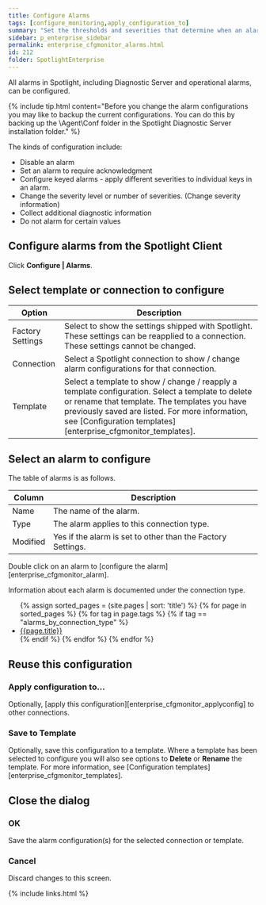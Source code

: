 ```yaml
---
title: Configure Alarms
tags: [configure_monitoring,apply_configuration_to]
summary: "Set the thresholds and severities that determine when an alarm is raised. Disable an alarm. Set an alarm to require acknowledgment. Configure keyed alarms. Collect additional diagnostic information on an alarm."
sidebar: p_enterprise_sidebar
permalink: enterprise_cfgmonitor_alarms.html
id: 212
folder: SpotlightEnterprise
---
```



All alarms in Spotlight, including Diagnostic Server and operational alarms, can be configured.

{% include tip.html content="Before you change the alarm configurations you may like to backup the current configurations. You can do this by backing up the \Agent\Conf folder in the Spotlight Diagnostic Server installation folder." %}


The kinds of configuration include:

*  Disable an alarm
*  Set an alarm to require acknowledgment
*  Configure keyed alarms - apply different severities to individual keys in an alarm.
*  Change the severity level or number of severities. (Change severity information)
*  Collect additional diagnostic information
*  Do not alarm for certain values


## Configure alarms from the Spotlight Client

Click **Configure \| Alarms**.


## Select template or connection to configure

Option | Description
-------|------------
Factory Settings | Select to show the settings shipped with Spotlight. These settings can be reapplied to a connection. These settings cannot be changed.
Connection | Select a Spotlight connection to show / change alarm configurations for that connection.
Template | Select a template to show / change / reapply a template configuration. Select a template to delete or rename that template. The templates you have previously saved are listed. For more information, see [Configuration templates][enterprise_cfgmonitor_templates].


## Select an alarm to configure

The table of alarms is as follows.

Column | Description
-------|------------
Name | The name of the alarm.
Type | The alarm applies to this connection type.
Modified | Yes if the alarm is set to other than the Factory Settings.

Double click on an alarm to [configure the alarm][enterprise_cfgmonitor_alarm].

Information about each alarm is documented under the connection type.

<ul>
{% assign sorted_pages = (site.pages | sort: 'title') %}
{% for page in sorted_pages %}
{% for tag in page.tags %}
{% if tag == "alarms_by_connection_type" %}
<li><a href="{{ page.url | prepend: site.baseurl}}">{{page.title}}</a></li>
{% endif %}
{% endfor %}
{% endfor %}
</ul>

## Reuse this configuration

### Apply configuration to…  

Optionally, [apply this configuration][enterprise_cfgmonitor_applyconfig] to other connections.

### Save to Template  

Optionally, save this configuration to a template. Where a template has been selected to configure you will also see options to **Delete** or **Rename** the template. For more information, see [Configuration templates][enterprise_cfgmonitor_templates].

## Close the dialog

### OK

Save the alarm configuration(s) for the selected connection or template.

### Cancel

Discard changes to this screen.


{% include links.html %}
